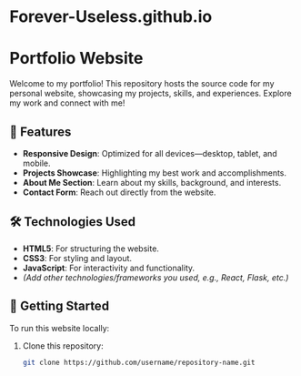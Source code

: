 # Forever-Useless.github.io

# Portfolio Website

Welcome to my portfolio! This repository hosts the source code for my personal website, showcasing my projects, skills, and experiences. Explore my work and connect with me!

## 🌟 Features

- **Responsive Design**: Optimized for all devices—desktop, tablet, and mobile.
- **Projects Showcase**: Highlighting my best work and accomplishments.
- **About Me Section**: Learn about my skills, background, and interests.
- **Contact Form**: Reach out directly from the website.

## 🛠️ Technologies Used

- **HTML5**: For structuring the website.
- **CSS3**: For styling and layout.
- **JavaScript**: For interactivity and functionality.
- _(Add other technologies/frameworks you used, e.g., React, Flask, etc.)_

## 🚀 Getting Started

To run this website locally:

1. Clone this repository:
   ```bash
   git clone https://github.com/username/repository-name.git
   ```
